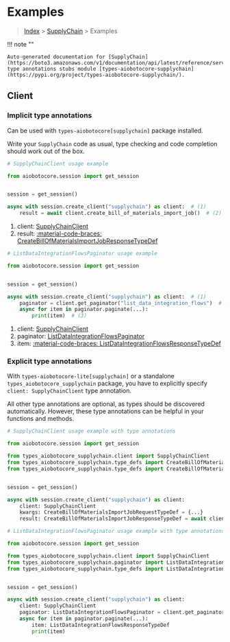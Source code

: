 # Examples

> [Index](../README.md) > [SupplyChain](./README.md) > Examples

!!! note ""

    Auto-generated documentation for [SupplyChain](https://boto3.amazonaws.com/v1/documentation/api/latest/reference/services/supplychain.html#supplychain)
    type annotations stubs module [types-aiobotocore-supplychain](https://pypi.org/project/types-aiobotocore-supplychain/).

## Client

### Implicit type annotations

Can be used with `types-aiobotocore[supplychain]` package installed.

Write your `SupplyChain` code as usual,
type checking and code completion should work out of the box.



```python
# SupplyChainClient usage example

from aiobotocore.session import get_session


session = get_session()

async with session.create_client("supplychain") as client:  # (1)
    result = await client.create_bill_of_materials_import_job()  # (2)
```

1. client: [SupplyChainClient](./client.md)
2. result: [:material-code-braces: CreateBillOfMaterialsImportJobResponseTypeDef](./type_defs.md#createbillofmaterialsimportjobresponsetypedef) 



```python
# ListDataIntegrationFlowsPaginator usage example

from aiobotocore.session import get_session


session = get_session()

async with session.create_client("supplychain") as client:  # (1)
    paginator = client.get_paginator("list_data_integration_flows")  # (2)
    async for item in paginator.paginate(...):
        print(item)  # (3)
```

1. client: [SupplyChainClient](./client.md)
2. paginator: [ListDataIntegrationFlowsPaginator](./paginators.md#listdataintegrationflowspaginator)
3. item: [:material-code-braces: ListDataIntegrationFlowsResponseTypeDef](./type_defs.md#listdataintegrationflowsresponsetypedef) 




### Explicit type annotations

With `types-aiobotocore-lite[supplychain]`
or a standalone `types_aiobotocore_supplychain` package, you have to explicitly specify
`client: SupplyChainClient` type annotation.

All other type annotations are optional, as types should be discovered automatically.
However, these type annotations can be helpful in your functions and methods.


```python
# SupplyChainClient usage example with type annotations

from aiobotocore.session import get_session

from types_aiobotocore_supplychain.client import SupplyChainClient
from types_aiobotocore_supplychain.type_defs import CreateBillOfMaterialsImportJobResponseTypeDef
from types_aiobotocore_supplychain.type_defs import CreateBillOfMaterialsImportJobRequestTypeDef


session = get_session()

async with session.create_client("supplychain") as client:
    client: SupplyChainClient
    kwargs: CreateBillOfMaterialsImportJobRequestTypeDef = {...}
    result: CreateBillOfMaterialsImportJobResponseTypeDef = await client.create_bill_of_materials_import_job(**kwargs)
```



```python
# ListDataIntegrationFlowsPaginator usage example with type annotations

from aiobotocore.session import get_session

from types_aiobotocore_supplychain.client import SupplyChainClient
from types_aiobotocore_supplychain.paginator import ListDataIntegrationFlowsPaginator
from types_aiobotocore_supplychain.type_defs import ListDataIntegrationFlowsResponseTypeDef


session = get_session()

async with session.create_client("supplychain") as client:
    client: SupplyChainClient
    paginator: ListDataIntegrationFlowsPaginator = client.get_paginator("list_data_integration_flows")
    async for item in paginator.paginate(...):
        item: ListDataIntegrationFlowsResponseTypeDef
        print(item)
```


